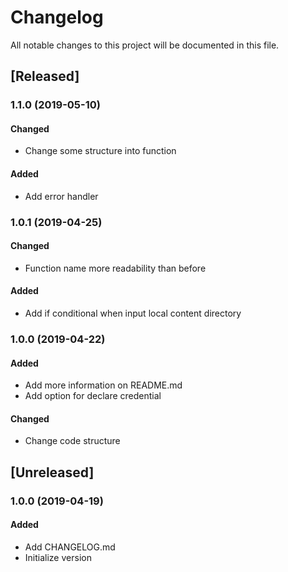 # Changelog
All notable changes to this project will be documented in this file.

## [Released]
### 1.1.0 (2019-05-10)
#### Changed
- Change some structure into function

#### Added
- Add error handler

### 1.0.1 (2019-04-25)
#### Changed
- Function name more readability than before

#### Added
- Add if conditional when input local content directory

 
### 1.0.0 (2019-04-22)
#### Added
- Add more information on README.md
- Add option for declare credential 

#### Changed
- Change code structure


## [Unreleased]
### 1.0.0 (2019-04-19)
#### Added
- Add CHANGELOG.md
- Initialize version
